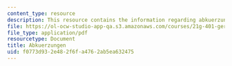```yaml
---
content_type: resource
description: This resource contains the information regarding abkuerzungen.
file: https://ol-ocw-studio-app-qa.s3.amazonaws.com/courses/21g-401-german-i-fall-2008/f0773d932e482f6fa4762ab5ea632475_MIT21G_401F08_abkuerzu.pdf
file_type: application/pdf
resourcetype: Document
title: Abkuerzungen
uid: f0773d93-2e48-2f6f-a476-2ab5ea632475
---
```

